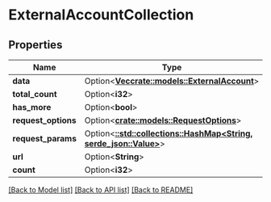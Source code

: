 # ExternalAccountCollection

## Properties

Name | Type | Description | Notes
------------ | ------------- | ------------- | -------------
**data** | Option<[**Vec<crate::models::ExternalAccount>**](ExternalAccount.md)> |  | [optional]
**total_count** | Option<**i32**> |  | [optional]
**has_more** | Option<**bool**> |  | [optional]
**request_options** | Option<[**crate::models::RequestOptions**](RequestOptions.md)> |  | [optional]
**request_params** | Option<[**::std::collections::HashMap<String, serde_json::Value>**](serde_json::Value.md)> |  | [optional]
**url** | Option<**String**> |  | [optional]
**count** | Option<**i32**> |  | [optional]

[[Back to Model list]](../README.md#documentation-for-models) [[Back to API list]](../README.md#documentation-for-api-endpoints) [[Back to README]](../README.md)


